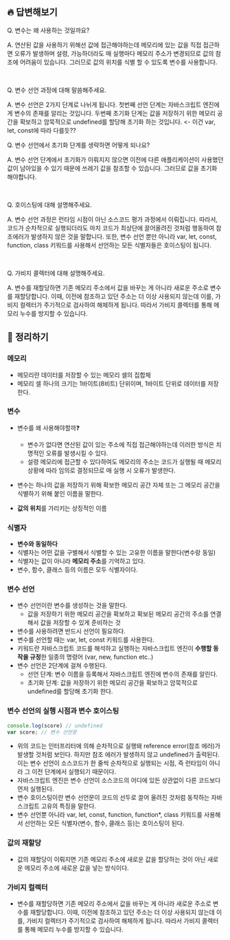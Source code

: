 ## 🔥 답변해보기
Q. 변수는 왜 사용하는 것일까요?

A. 연산된 값을 사용하기 위해선 값에 접근해야하는데 메모리에 있는 값을 직접 접근하면 오류가 발생하며 설령, 가능하더라도 매 실행마다 메모리 주소가 변경되므로 값의 참조에 어려움이 있습니다. 그러므로 값의 위치를 식별 할 수 있도록 변수를 사용합니다.

<br />

Q. 변수 선언 과정에 대해 말씀해주세요.

A. 변수 선언은 2가지 단계로 나뉘게 됩니다. 첫번째 선언 단계는 자바스크립트 엔진에게 변수의 존재를 알리는 것입니다.
두번째 초기화 단계는 값을 저장하기 위한 메모리 공간을 확보하고 암묵적으로 undefined를 할당해 초기화 하는 것입니다. <- 이건 var, let, const에 따라 다를듯??

Q. 변수 선언에서 초기화 단계를 생략하면 어떻게 되나요?

A. 변수 선언 단계에서 초기화가 이뤄지지 않으면 이전에 다른 애플리케이션이 사용했던 값이 남아있을 수 있기 때문에 쓰레기 값을 참조할 수 있습니다. 그러므로 값을 초기화 해야합니다.

<br />

Q. 호이스팅에 대해 설명해주세요.

A. 변수 선언 과정은 런타임 시점이 아닌 소스코드 평가 과정에서 이뤄집니다. 따라서, 코드가 순차적으로 실행되더라도 마치 코드가 최상단에 끌어올려진 것처럼 행동하여 참조에러가 발생하지 않은 것을 말합니다.
또한, 변수 선언 뿐만 아니라 var, let, const, function, class 키워드를 사용해서 선언하는 모든 식별자들은 호이스팅이 됩니다.

<br />

Q. 가비지 콜렉터에 대해 설명해주세요.

A. 변수를 재할당하면 기존 메모리 주소에서 값을 바꾸는 게 아니라 새로운 주소로 변수를 재할당합니다. 이때, 이전에 참조하고 있던 주소는 더 이상 사용되지 않는데 이를, 가비지 컬렉터가 주기적으로 검사하여 해체하게 됩니다.
따라서 가비지 콜렉터를 통해 메모리 누수를 방지할 수 있습니다.


## 📙 정리하기

### 메모리
- 메모리란 데이터를 저장할 수 있는 메모리 셀의 집합체
- 메모리 셀 하나의 크기는 1바이트(8비트) 단위이며, 1바이트 단위로 데이터를 저장한다.

### 변수
- 변수를 왜 사용해야할까❓
   - 변수가 없다면 연산된 값이 있는 주소에 직접 접근해야하는데 이러한 방식은 치명적인 오류를 발생시킬 수 있다.
    - 설령 메모리에 접근할 수 있다하여도 메모리의 주소는 코드가 실행될 때 메모리 상황에 따라 임의로 결정되므로 매 실행 시 오류가 발생한다.
   
- 변수는 하나의 값을 저장하기 위해 확보한 메모리 공간 자체 또는 그 메모리 공간을 식별하기 위해 붙인 이름을 말한다.
- **값의 위치**를 가리키는 상징적인 이름

### 식별자
- **변수와 동일하다**
- 식별자는 어떤 값을 구별해서 식별할 수 있는 고유한 이름을 말한다(변수랑 동일)
- 식별자는 값이 아니라 **메모리 주소**를 기억하고 있다.
- 변수, 함수, 클래스 등의 이름은 모두 식별자이다.

### 변수 선언
- 변수 선언이란 변수를 생성하는 것을 말한다.
    - 값을 저장하기 위한 메모리 공간을 확보하고 확보된 메모리 공간의 주소를 연결해서 값을 저장할 수 있게 준비하는 것
- 변수를 사용하려면 반드시 선언이 필요하다.
- 변수를 선언할 때는 var, let, const 키워드를 사용한다.
- 키워드란 자바스크립트 코드를 해석하고 실행하는 자바스크립트 엔진이 **수행할 동작을 규정**한 일종의 명령어 (var, new, function etc..)
- 변수 선언은 2단계에 걸쳐 수행된다.
    - 선언 단계: 변수 이름을 등록해서 자바스크립트 엔진에 변수의 존재를 알린다.
    - 초기화 단계: 값을 저장하기 위한 메모리 공간을 확보하고 암묵적으로 undefined를 할당해 초기화 한다.
    
### 변수 선언의 실행 시점과 변수 호이스팅
```javascript
console.log(score) // undefined
var score; // 변수 선언문
```
- 위의 코드는 인터프리터에 의해 순차적으로 실행돼 reference error(참조 에러)가 발생할 것처럼 보인다. 하지만 참조 에러가 발생하지 않고 undefined가 출력된다. 이는 변수 선언이 소스코드가 한 줄씩 순차적으로 실행되는 시점, 즉 런타임이 아니라 그 이전 단계에서 실행되기 때문이다.
- 자바스크립트 엔진은 변수 선언이 소스코드의 어디에 있든 상관없이 다른 코드보다 먼저 실행된다.
- 변수 호이스팅이란 변수 선언문이 코드의 선두로 끌어 올려진 것처럼 동작하는 자바스크립트 고유의 특징을 말한다.
- 변수 선언뿐 아니라 var, let, const, function, function*, class 키워드를 사용해서 선언하는 모든 식별자(변수, 함수, 클래스 등)는 호이스팅이 된다.

### 값의 재할당
- 값의 재할당이 이뤄지면 기존 메모리 주소에 새로운 값을 할당하는 것이 아닌 새로운 메모리 주소에 새로운 값을 넣는 방식이다.

### 가비지 컬렉터
- 변수를 재할당하면 기존 메모리 주소에서 값을 바꾸는 게 아니라 새로운 주소로 변수를 재할당합니다. 이때, 이전에 참조하고 있던 주소는 더 이상 사용되지 않는데 이를, 가비지 컬렉터가 주기적으로 검사하여 해체하게 됩니다.
따라서 가비지 콜렉터를 통해 메모리 누수를 방지할 수 있습니다.
